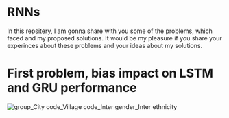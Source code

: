 # RNNs 
In this repsitery, I am gonna share with you some of the problems, which faced and my proposed solutions. 
It would be my pleasure if you share your experinces about these problems and your ideas about my solutions.
# First problem, bias impact on LSTM and GRU performance
![group_City code_Village code_Inter gender_Inter ethnicity](https://user-images.githubusercontent.com/42337253/190084311-3b5c89d5-5b1b-4e2b-9437-b01a5db1a656.png)
